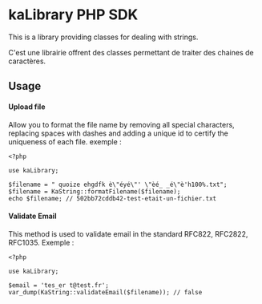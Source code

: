 kaLibrary PHP SDK
=================
This is a library providing classes for dealing with strings.

C'est une librairie offrent des classes permettant de traiter des chaines de caractères.

Usage
-----
#### Upload file
Allow you to format the file name by removing all special characters, replacing
spaces with dashes and adding a unique id to certify the uniqueness of each file.
exemple :

	<?php
	
	use kaLibrary;
	
	$filename = " quoize ehgdfk è\"éyé\"' \"èé_ _é\"è'h100%.txt";
	$filename = KaString::formatFilename($filename);
	echo $filename; // 502bb72cddb42-test-etait-un-fichier.txt

#### Validate Email
This method is used to validate email in the standard RFC822, RFC2822, RFC1035.
Exemple :

	<?php
	
	use kaLibrary;
	
	$email = 'tes_er t@test.fr';
	var_dump(KaString::validateEmail($filename)); // false